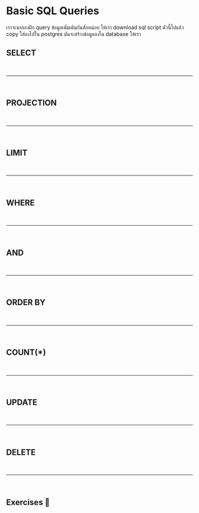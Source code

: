 # Basic SQL Queries

เราจะมาลองฝึก query ข้อมูลเพิ่มเติมกันสักหน่อย ให้เรา download sql script ตัวนี้ไปแล้ว copy ใส่ลงไปใน postgres มันจะสร้างข้อมูลลงใน database ให้เรา

## SELECT

<br><hr><br>

## PROJECTION

<br><hr><br>

## LIMIT

<br><hr><br>

## WHERE

<br><hr><br>

## AND

<br><hr><br>

## ORDER BY

<br><hr><br>

## COUNT(\*)

<br><hr><br>

## UPDATE

<br><hr><br>

## DELETE

<br><hr><br>

## Exercises 🏅
